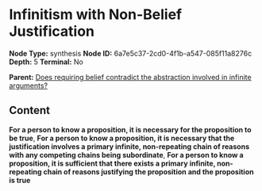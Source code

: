 # Infinitism with Non-Belief Justification

**Node Type:** synthesis
**Node ID:** 6a7e5c37-2cd0-4f1b-a547-085f11a8276c
**Depth:** 5
**Terminal:** No

**Parent:** [Does requiring belief contradict the abstraction involved in infinite arguments?](does-requiring-belief-contradict-the-abstraction-involved-in-infinite-arguments-antithesis-c5ba8bed-5686-48da-b61d-8ac98bb0f63d.md)

## Content

**For a person to know a proposition, it is necessary for the proposition to be true**, **For a person to know a proposition, it is necessary that the justification involves a primary infinite, non-repeating chain of reasons with any competing chains being subordinate**, **For a person to know a proposition, it is sufficient that there exists a primary infinite, non-repeating chain of reasons justifying the proposition and the proposition is true**
